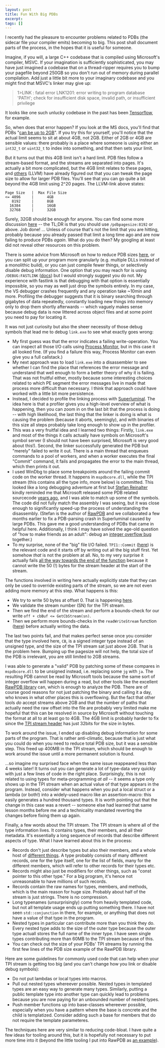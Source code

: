 ```yaml
---
layout: post
title: Fun With Big PDBs
excerpt: 
tags: []
---
```


I recently had the pleasure to encounter problems related to PDBs (the sidecar file your compiler emits) becoming to big. This post shall document parts of the process, in the hopes that it is useful for someone.

Imagine, if you will, a large C++ codebase that is compiled using Microsoft's compiler, MSVC. If your imagination is sufficiently sophisticated, you may have just imagined a codebase that on a thread-ripper requires you to bump your pagefile beyond 250GB so you don't run out of memory during parallel compilation. Add just a little bit more to your imaginary codebase and you might find that MSVC's linker may give up:

> 1>LINK : fatal error LNK1201: error writing to program database 'PATH'; check for insufficient disk space, invalid path, or insufficient privilege

It looks like one such unlucky codebase in the past has been [Tensorflow](https://github.com/tensorflow/tensorflow/issues/31610), for example.

So, when does that error happen? If you look at the MS docs, you'll find that PDBs "[can be up to 2GB](https://learn.microsoft.com/en-us/cpp/build/reference/pdb-use-program-database?view=msvc-170)". If you try this for yourself, you'll notice that the actual limit seems to sit at about 4GB, not 2GB. Either of 2GB or 4GB are sensible values: there probably is a place where someone is using either an `int32_t` or `uint32_t` to index into something, and that then sets your limit.

But it turns out that this 4GB limit isn't a hard limit. PDB files follow a stream-based format, and the streams are separated into pages. It's actually a bit more complicated, but the 4GB limit relates to these pages, and [others](https://reviews.llvm.org/D115051) (LLVM) have already figured out that you can tweak the page size to allow for larger PDB files. You'll see that you can go quite a bit beyond the 4GB limit using 2^20 pages. The LLVM-link above states:
```
Page Size   |  Max File Size
<= 4096     |      4GB
   8192     |      8GB
  16384     |      16GB
  32768     |      32GB
```

Surely, 32GB should be enough for anyone. You can find some more discussion [here](https://developercommunity.visualstudio.com/t/pdb-limit-of-4-gib-is-likely-to-be-a-problem-in-a/904784) -- the TL;DR is that you should use `/pdbpagesize:8192` or above. Job done! ... Unless of course that's not the limit that you are hitting, probably because you already passed that limit a long time ago and are now failing to produce PDBs _again_. What do you do then? My googling at least did not reveal other resources on this problem.

There is some advice from Microsoft on how to reduce PDB sizes [here](https://devblogs.microsoft.com/cppblog/shrink-my-program-database-pdb-file/), or you can split up your program more granularly (e.g. multiple DLLs instead of a monolithic build), or you can just compile fewer things, or selectively disable debug information. One option that you may reach for is using `/DEBUG:FASTLINK` ([docs](https://learn.microsoft.com/en-us/cpp/build/reference/debug-generate-debug-info?view=msvc-170)) but I would strongly suggest you do not. My experience with fastlink is that debugging with that option is essentially impossible, so you may as well just drop the symbols entirely. In my case, the VS debugger crashes frequently and any operation take ~10min and more. Profiling the debugger suggests that it is binary searching through gigabytes of data repeatedly, constantly loading new things into memory only to drop them shortly afterwards -- which vaguely makes sense because debug data is now littered across object files and at some point you need to pay for locating it.

It was not just curiosity but also the sheer necessity of those debug symbols that lead me to debug `link.exe` to see what exactly goes wrong:
 * My first guess was that the error indicates a failing write-operation. You can inspect all those I/O calls using [Process Monitor](https://learn.microsoft.com/en-us/sysinternals/downloads/procmon), but in this case it all looked fine. (If you find a failure this way, Process Monitor can even give you a full callstack.)
 * My next approach was to load `link.exe` into a disassembler to see whether I can find the place that references the error message and understand that well enough to form a better theory of why it is failing. That was not fruitful either, mostly because some interesting choices related to which PE segment the error messages live in made that process more difficult than necessary. I think that approach could have worked with a little bit more persistence.
 * Instead, I decided to profile the linking process with [Superluminal](https://superluminal.eu/). The idea here is that a profiler gives you a high-level overview of what is happening, then you can zoom in on the last bit that the process is doing -- with high likelihood, the last thing that the linker is doing is what is causing the problem (because it aborts, seemingly), and with binaries of this size all steps probably take long enough to show up in the profiler.
 * This was a very fruitfal idea and I learned two things: Firstly, `link.exe` and most of the things it calls actually have symbols on Microsoft's symbol server (I should not have been surprised, Microsoft is very good about this!). Second, the linker successfully generated the PDB but "merely" failed to write it out. There is a main thread that enqueues commands to a pool of workers, and when a worker executes the final "Commit" command, it fails and propagates the error to the main thread, which then prints it out.
 * I used WinDbg to place some breakpoints around the failing commit code on the worker thread. It happens in `mspdbcore.dll`, while the TPI stream (this contains all the type info, more below) is committed. This looked like a long debugging adventure at first but [Stefan Reinalter](https://molecular-matters.com/) kindly reminded me that Microsoft released some PDB related sourcecode [years ago](https://github.com/Microsoft/microsoft-pdb), and I was able to match up some of the symbols. The code did not fully match the assembly I was seeing, but it was close enough to significantly speed-up the process of understanding the disassembly. (Stefan is the author of [RawPDB](https://github.com/MolecularMatters/raw_pdb) and we collaborated a few months earlier to fix a PDB-parsing crash in Superluminal caused by large PDBs. This gave me a good understanding of PDBs that came in helpful here. Additionally, I think I may have solved the age-old question of "how to make friends as an adult": debug an [integer overflow bug](https://github.com/MolecularMatters/raw_pdb/commit/821521173277550ec5f4c95b7641a7cb0e282f87) together.)
 * To my surprise, none of the "big" file I/O failed. `TPI1::Commit` ([here](https://github.com/microsoft/microsoft-pdb/blob/805655a28bd8198004be2ac27e6e0290121a5e89/PDB/dbi/tpi.cpp#L1672)) is the relevant code and it starts off by writing out all the big stuff first. Yet somehow _that_ is not the problem at all. No, to my very surprise it actually fails [all the way towards the end of the function](https://github.com/microsoft/microsoft-pdb/blob/805655a28bd8198004be2ac27e6e0290121a5e89/PDB/dbi/tpi.cpp#L1770) because it cannot write the 50 (!) bytes for the stream header at the start of the stream.

The functions involved in writing here actually explicitly state that they can only be used to override existing parts of the stream, so we are not even adding more memory at this step. What happens is this:
 * We try to write 50 bytes at offset 0. That is happening [here](https://github.com/microsoft/microsoft-pdb/blob/805655a28bd8198004be2ac27e6e0290121a5e89/PDB/msf/msf.cpp#L1937).
 * We validate the stream number (SN) for the TPI stream.
 * Then we find the end of the stream and perform a bounds-check for our write `off + cbBuf <= GetCbStream(sn)`.
 * Then we perform more bounds-checks in the `readWriteStream` function ([here](https://github.com/microsoft/microsoft-pdb/blob/805655a28bd8198004be2ac27e6e0290121a5e89/PDB/msf/msf.cpp#L2001)) before actually writing the data.

The last two points fail, and that makes perfect sense once you consider that the type involved here, `CB`, is a signed integer type instead of an unsigned type, and the size of the TPI stream sat just above 2GB. That is the problem here. Bumping up the pagesize will not help, the total size of the PDB is irrelevant, you are still limited to 2GB streams.

I was able to generate a "valid" PDB by patching some of these compares in `mspdbcore.dll` to be unsigned instead, i.e. replacing some `jg` with `ja`. The resulting PDB cannot be read by Microsoft tools because the same sort of integer overflow will happen during a read, but other tools like the excellent [RawPDB library](https://github.com/MolecularMatters/raw_pdb) can, which is enough to analyze the PDB. There are of course good reasons for not just patching the binary and calling it a day, who knows in what other places this is overflowing. But the fact that other tools _do_ accept streams above 2GB and that the number of paths that actually need the raw offset into the file are probably very limited make me hopeful that this can be resolved in source by Microsoft without touching the format at all to at least go to 4GB. The 4GB limit is probably harder to fix since the [TPI stream header](https://llvm.org/docs/PDB/TpiStream.html#stream-header) has just 32bits for the size in bytes.

To work around the issue, I ended up disabling debug information for some parts of the program. That is rather anti-climatic, because that is just what you could do when you need to reduce total PDB size, but it was a sensible step. This freed up 400MB in the TPI stream, which should be enough to work around the issue until a more permanent solution is found.

...so imagine my surprised face when the same issue reappeared less than 4 weeks later! It turns out you can generate a lot of type-data very quickly with just a few lines of code in the right place. Surprisingly, this is not related to using types for meta-programming _at all_ -- it seems a type only shows up in the TPI stream when an actual value of that type appears in the program. Instead, consider what happens when you put a local struct or a lambda (or both!) into a widely-used macro like an assertion-macro: this easily generates a hundred thousand types. It is worth pointing out that the change in this case was a revert -- someone else had learned that same lesson months before me and a technicality mandated reverting the changes before fixing them up again.

Finally, a few words about the TPI stream. The TPI stream is where all of the type information lives. It contains types, their members, and all their metadata. It's essentially a long sequence of records that describe different aspects of type. What I have learned about this in the process:
 * Records don't just describe types but also their members, and a whole host of [different things](https://llvm.org/docs/PDB/CodeViewTypes.html). A type probably consists of many different records, one for the type itself, one for the list of fields, many for the different members, which will refer to other records for their types etc.
 * Records might also just be modifiers for other things, such as "const pointer to this other type." For a big program, it's hence not unreasonable to have millions of such records.
 * Records contain the raw names for types, members, and methods, which is the main reason for huge size. Probably about half of the stream is just strings. There is no compression.
 * Long typenames (unsurprisingly) come from heavily templated code, but not all template usage ends up putting something there. I have not seen `std::conjunction` in there, for example, or anything that does not have a value of that type in the program.
 * Nested types in particular can contribute more than you think they do. Every nested type adds to the size of the outer type because the outer type actuall stores the full name of the inner type. I have seen single types contributing more than 60MB to the TPI stream because of this.
 * You can check out the size of your PDBs' TPI streams by running the first few lines of the PDB size example of the RawPDB library.

Here are some guidelines for commonly used code that can help when your TPI stream is getting too big (and you can't change how you link or disable debug symbols):
 * Do not put lambdas or local types into macros.
 * Pull out nested types whereever possible. Nested types in templated types are an easy way to generate many types. Similarly, putting a public template type into another type can quickly lead to problems because you are now paying for an unbounded number of nested types.
 * Push member functions up into base-classes whereever possible, especially when you have a pattern where the base is concrete and the child is templatized. Consider adding such a base for members that do not require the template parameteres.

The techniques here are very similar to reducing code-bloat. I have quite a few ideas for tooling around this, but it is hopefully not necessary to put more time into it (beyond the little tooling I put into RawPDB as [an example](https://github.com/MolecularMatters/raw_pdb/pull/72)).
